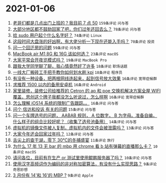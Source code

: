 # 2021-01-06

1. [老哥们都是几点出门上班的？我目前 7 点 50](https://www.v2ex.com/t/742058) `159条评论` `问与答`
1. [大部分地区都不鼓励回家了吧，你们过年还回去么？](https://www.v2ex.com/t/742124) `78条评论` `问与答`
1. [给 sudo 用户起个什么名字好？](https://www.v2ex.com/t/742093) `74条评论` `Linux`
1. [这段时间大盘涨的好凶啊，有大佬分析一下现在还能入手吗？](https://www.v2ex.com/t/742063) `70条评论` `投资`
1. [问一个回迁房的问题](https://www.v2ex.com/t/742048) `59条评论` `问与答`
1. [MacBook air M1 8G 和 16G 该如何选？](https://www.v2ex.com/t/742075) `23条评论` `macOS`
1. [大家平常会开夜览模式吗？](https://www.v2ex.com/t/742056) `19条评论` `MacBook Pro`
1. [跟我大学同学聊了聊，我心情竟然好了许多](https://www.v2ex.com/t/742127) `18条评论` `职场话题`
1. [一线大厂搬砖工手把手教你如何划水刷 kpi](https://www.v2ex.com/t/742087) `18条评论` `程序员`
1. [有没有一种设备，把两根网线连起来，起到信号放大效果](https://www.v2ex.com/t/742084) `16条评论` `宽带症候群`
1. [求推荐 1500 以内的备用安卓机](https://www.v2ex.com/t/742059) `16条评论` `Android`
1. [家里装修，装修公司给推荐的 Cetron 的 ap 和 poe 交换机解决方案全屋 WIFI 覆盖，思创这个牌子我都没怎么听说过，怎么样啊](https://www.v2ex.com/t/742051) `16条评论` `宽带症候群`
1. [怎么理解 iOS14 系统的限制广告跟踪。。](https://www.v2ex.com/t/742049) `16条评论` `问与答`
1. [问个 信访和投诉 有关的问题](https://www.v2ex.com/t/742122) `15条评论` `问与答`
1. [问一个车牌选号的问题， AABAB 规则， A 位数字， B 为字母。准备自编，什么样子的组合比较好呢？（收集了选号池备用）](https://www.v2ex.com/t/742076) `14条评论` `问与答`
1. [虚拟机的镜像文件被人复制，虚拟机内的文件会被泄露吗？](https://www.v2ex.com/t/742062) `13条评论` `问与答`
1. [大家今年还会回家过年吗？](https://www.v2ex.com/t/742141) `12条评论` `问与答`
1. [舌尖上的查干湖，零下 30℃的冬捕盛宴](https://www.v2ex.com/t/742118) `11条评论` `旅行`
1. [为什么 17 年 13 无 bar 的 mbp 用 chrome 看 b 站有弹幕的直播那么卡？](https://www.v2ex.com/t/742147) `10条评论` `macOS`
1. [请问各位，目前有在生产 or 测试里使用鲲鹏服务器了吗？](https://www.v2ex.com/t/742046) `10条评论` `问与答`
1. [使用汉字高频词作为编码的非对称加密算法，有没有什么实现思路？](https://www.v2ex.com/t/742155) `9条评论` `奇思妙想`
1. [3 月份有 14'和 16'的 MBP ?](https://www.v2ex.com/t/742109) `9条评论` `Apple`
